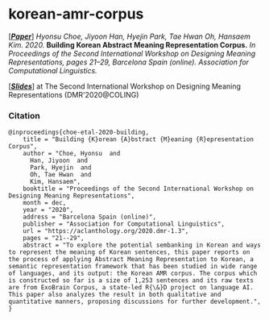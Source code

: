 # korean-amr-corpus

[***[Paper](https://www.aclweb.org/anthology/2020.dmr-1.3/)***] *Hyonsu Choe, Jiyoon Han, Hyejin Park, Tae Hwan Oh, Hansaem Kim. 2020.*
 **Building Korean Abstract Meaning Representation Corpus.**
*In Proceedings of the Second International Workshop on Designing Meaning Representations,*
*pages 21–29, Barcelona Spain (online). Association for Computational Linguistics.*

[***[Slides](https://github.com/choe-hyonsu-gabrielle/korean-amr-corpus/blob/master/DMR'2020.v2.pdf)***] at The Second International Workshop on Designing Meaning Representations (DMR'2020@COLING)

### Citation

```
@inproceedings{choe-etal-2020-building,
    title = "Building {K}orean {A}bstract {M}eaning {R}epresentation Corpus",
    author = "Choe, Hyonsu  and
      Han, Jiyoon  and
      Park, Hyejin  and
      Oh, Tae Hwan  and
      Kim, Hansaem",
    booktitle = "Proceedings of the Second International Workshop on Designing Meaning Representations",
    month = dec,
    year = "2020",
    address = "Barcelona Spain (online)",
    publisher = "Association for Computational Linguistics",
    url = "https://aclanthology.org/2020.dmr-1.3",
    pages = "21--29",
    abstract = "To explore the potential sembanking in Korean and ways to represent the meaning of Korean sentences, this paper reports on the process of applying Abstract Meaning Representation to Korean, a semantic representation framework that has been studied in wide range of languages, and its output: the Korean AMR corpus. The corpus which is constructed so far is a size of 1,253 sentences and its raw texts are from ExoBrain Corpus, a state-led R{\&}D project on language AI. This paper also analyzes the result in both qualitative and quantitative manners, proposing discussions for further development.",
}
```
